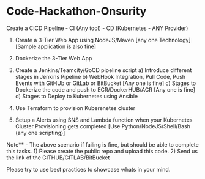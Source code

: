 # Code-Hackathon-Onsurity
Create a CICD Pipeline - CI (Any tool) - CD (Kubernetes - ANY Provider)



1) Create a 3-Tier Web App using NodeJS/Maven [any one Technology] [Sample application is also fine]
2) Dockerize the 3-Tier Web App

3) Create a Jenkins/Teamcity/GoCD pipeline script
   a) Introduce different stages in Jenkins Pipeline
   b) WebHook Integration, Pull Code, Push Events with GitHUb or GitLab or BitBucket  [Any one is fine]
   c) Stages to Dockerize the code and push to ECR/DockerHUB/ACR [Any one is fine]
   d) Stages to Deploy to Kubernetes using Ansible

4) Use Terraform to provision Kuberenetes cluster
5) Setup a Alerts using SNS and Lambda function when your Kubernetes Cluster Provisioning gets completed [Use Python/NodeJS/Shell/Bash (any one scripting)]



Note** - The above scenario if failing is fine, but should be able to complete this tasks.
         1) Please create the public repo and upload this code.
         2) Send us the link of the GITHUB/GITLAB/BitBucket

Please try to use best practices to showcase whats in your mind.
